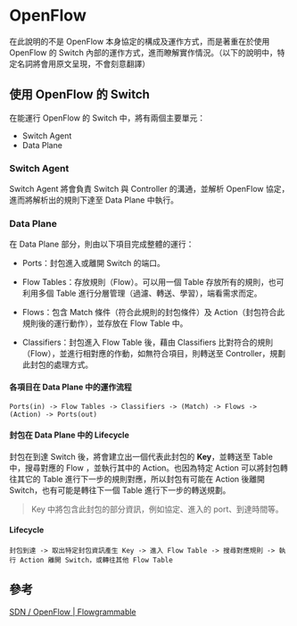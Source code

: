 # OpenFlow

在此說明的不是 OpenFlow 本身協定的構成及運作方式，而是著重在於使用 OpenFlow 的 Switch 內部的運作方式，進而瞭解實作情況。（以下的說明中，特定名詞將會用原文呈現，不會刻意翻譯）

## 使用 OpenFlow 的 Switch

在能運行 OpenFlow 的 Switch 中，將有兩個主要單元：

* Switch Agent
* Data Plane

### Switch Agent

Switch Agent 將會負責 Switch 與 Controller 的溝通，並解析 OpenFlow 協定，進而將解析出的規則下達至 Data Plane 中執行。

### Data Plane

在 Data Plane 部分，則由以下項目完成整體的運行：

* Ports：封包進入或離開 Switch 的端口。

* Flow Tables：存放規則（Flow）。可以用一個 Table 存放所有的規則，也可利用多個 Table 進行分層管理（過濾、轉送、學習），端看需求而定。

* Flows：包含 Match 條件（符合此規則的封包條件）及 Action（封包符合此規則後的運行動作），並存放在 Flow Table 中。

* Classifiers：封包進入 Flow Table 後，藉由 Classifiers 比對符合的規則（Flow），並進行相對應的作動，如無符合項目，則轉送至 Controller，規劃此封包的處理方式。

#### 各項目在 Data Plane 中的運作流程

```shell
Ports(in) -> Flow Tables -> Classifiers -> (Match) -> Flows -> (Action) -> Ports(out)
```

#### 封包在 Data Plane 中的 Lifecycle

封包在到達 Switch 後，將會建立出一個代表此封包的 __Key__，並轉送至 Table 中，搜尋對應的 Flow ，並執行其中的 Action。也因為特定 Action 可以將封包轉往其它的 Table 進行下一步的規則對應，所以封包有可能在 Action 後離開 Switch，也有可能是轉往下一個 Table 進行下一步的轉送規劃。

> Key 中將包含此封包的部分資訊，例如協定、進入的 port、到達時間等。

#### Lifecycle

```shell
封包到達 -> 取出特定封包資訊產生 Key -> 進入 Flow Table -> 搜尋對應規則 -> 執行 Action 離開 Switch，或轉往其他 Flow Table
```


## 參考

[SDN / OpenFlow | Flowgrammable](http://flowgrammable.org/sdn/openflow/)